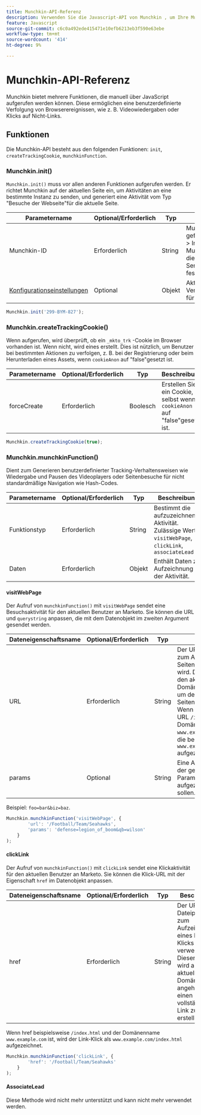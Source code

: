 ```yaml
---
title: Munchkin-API-Referenz
description: Verwenden Sie die Javascript-API von Munchkin , um Ihre Munchkin-Daten anzupassen.
feature: Javascript
source-git-commit: c6c0a492ede415471e10efb6213eb3f590e63ebe
workflow-type: tm+mt
source-wordcount: '414'
ht-degree: 9%

---
```



# Munchkin-API-Referenz

Munchkin bietet mehrere Funktionen, die manuell über JavaScript aufgerufen werden können. Diese ermöglichen eine benutzerdefinierte Verfolgung von Browserereignissen, wie z. B. Videowiedergaben oder Klicks auf Nicht-Links.

## Funktionen

Die Munchkin-API besteht aus den folgenden Funktionen: `init`, `createTrackingCookie`, `munchkinFunction`.

### Munchkin.init()

`Munchkin.init()` muss vor allen anderen Funktionen aufgerufen werden. Er richtet Munchkin auf der aktuellen Seite ein, um Aktivitäten an eine bestimmte Instanz zu senden, und generiert eine Aktivität vom Typ &quot;Besuche der Webseite&quot;für die aktuelle Seite.

| Parametername | Optional/Erforderlich | Typ | Beschreibung |
| --- | --- | --- | --- |
| Munchkin-ID | Erforderlich | String | Munchkin-Konto-ID gefunden unter Admin > Integration > Munchkin-Menü. Legt die Zielinstanz zum Senden von Aktivitäten fest. |
| [Konfigurationseinstellungen](configuration.md) | Optional | Objekt | Aktiviert alternative Verhaltenseinstellungen für Munchkin. |

```javascript
Munchkin.init('299-BYM-827');
```

### Munchkin.createTrackingCookie()

Wenn aufgerufen, wird überprüft, ob ein `_mkto_trk` -Cookie im Browser vorhanden ist. Wenn nicht, wird eines erstellt. Dies ist nützlich, um Benutzer bei bestimmten Aktionen zu verfolgen, z. B. bei der Registrierung oder beim Herunterladen eines Assets, wenn `cookieAnon` auf &quot;false&quot;gesetzt ist.

| Parametername | Optional/Erforderlich | Typ | Beschreibung |
| --- | --- | --- | --- |
| forceCreate | Erforderlich | Boolesch | Erstellen Sie ein Cookie, selbst wenn `cookieAnon` auf &quot;false&quot;gesetzt ist. |


```javascript
Munchkin.createTrackingCookie(true);
```

### Munchkin.munchkinFunction()

Dient zum Generieren benutzerdefinierter Tracking-Verhaltensweisen wie Wiedergabe und Pausen des Videoplayers oder Seitenbesuche für nicht standardmäßige Navigation wie Hash-Codes.

| Parametername | Optional/Erforderlich | Typ | Beschreibung |
| --- | --- | --- | --- |
| Funktionstyp | Erforderlich | String | Bestimmt die aufzuzeichnende Aktivität. Zulässige Werte: `visitWebPage`, `clickLink`, `associateLead` |
| Daten | Erforderlich | Objekt | Enthält Daten zur Aufzeichnung der Aktivität. |

#### visitWebPage

Der Aufruf von `munchkinFunction()` mit `visitWebPage` sendet eine Besuchsaktivität für den aktuellen Benutzer an Marketo. Sie können die URL und `querystring` anpassen, die mit dem Datenobjekt im zweiten Argument gesendet werden.

| Dateneigenschaftsname | Optional/Erforderlich | Typ | Beschreibung |
| --- | --- | --- | --- |
| URL | Erforderlich | String | Der URL-Dateipfad, der zum Aufzeichnen eines Seitenbesuchs verwendet wird.  Dieser Wert wird an den aktuellen Domänennamen angehängt, um den vollständigen Seitennamen zu erstellen. Wenn beispielsweise die URL `/index.html` und der Domänenname `www.example.com` ist, wird die besuchte Seite als `www.example.com/index.html` aufgezeichnet. |
| params | Optional | String | Eine Abfragezeichenfolge der gewünschten Parameter, die aufgezeichnet werden sollen. |

Beispiel: `foo=bar&biz=baz`.

```javascript
Munchkin.munchkinFunction('visitWebPage', {
        'url': '/Football/Team/Seahawks',
        'params': 'defense=legion_of_boom&qb=wilson'
    }
);
```

#### clickLink

Der Aufruf von `munchkinFunction()` mit `clickLink` sendet eine Klickaktivität für den aktuellen Benutzer an Marketo. Sie können die Klick-URL mit der Eigenschaft `href` im Datenobjekt anpassen.

| Dateneigenschaftsname | Optional/Erforderlich | Typ | Beschreibung |
| --- | --- | --- | --- |
| href | Erforderlich | String | Der URL-Dateipfad, der zum Aufzeichnen eines Link-Klicks verwendet wird. Dieser Wert wird an den aktuellen Domänennamen angehängt, um einen vollständigen Link zu erstellen. |

Wenn href beispielsweise `/index.html` und der Domänenname `www.example.com` ist, wird der Link-Klick als `www.example.com/index.html` aufgezeichnet.

```javascript
Munchkin.munchkinFunction('clickLink', {
        'href': '/Football/Team/Seahawks'
    }
);
```

#### AssociateLead

Diese Methode wird nicht mehr unterstützt und kann nicht mehr verwendet werden.

